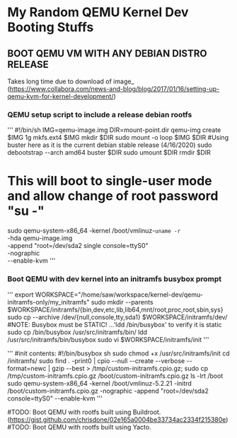 # __My Random QEMU Kernel Dev Booting Stuffs__


## __BOOT QEMU VM WITH ANY DEBIAN DISTRO RELEASE__
Takes long time due to download of image_
(https://www.collabora.com/news-and-blog/blog/2017/01/16/setting-up-qemu-kvm-for-kernel-development/)

### QEMU setup script to include a release debian rootfs
'''
 #!/bin/sh
IMG=qemu-image.img
DIR=mount-point.dir
qemu-img create $IMG 1g
mkfs.ext4 $IMG
mkdir $DIR
sudo mount -o loop $IMG $DIR
 #Using buster here as it is the current debian stable release (4/16/2020)
sudo debootstrap --arch amd64 buster $DIR
sudo umount $DIR
rmdir $DIR

 # This will boot to single-user mode and allow change of root password "su -"
sudo qemu-system-x86_64 -kernel /boot/vmlinuz-`uname -r`\
                          -hda qemu-image.img\
                          -append "root=/dev/sda2 single console=ttyS0"\
			  -nographic\
			  --enable-kvm
'''

### Boot QEMU with dev kernel into an initramfs busybox prompt
'''
export WORKSPACE="/home/saw/workspace/kernel-dev/qemu-initramfs-only/my_initramfs"
sudo mkdir --parents $WORKSPACE/initramfs/{bin,dev,etc,lib,lib64,mnt/root,proc,root,sbin,sys}
sudo cp --archive /dev/{null,console,tty,sda1} $WORKSPACE/initramfs/dev/
#NOTE: Busybox must be STATIC! ...'ldd /bin/busybox' to verify it is static
sudo cp /bin/busybox /usr/src/initramfs/bin/
ldd /usr/src/initramfs/bin/busybox 
sudo vi $WORKSPACE/initramfs/init
'''

'''
#init contents:
#!/bin/busybox sh
sudo chmod +x /usr/src/initramfs/init
cd <workspace>/initramfs/
sudo find . -print0 | cpio --null --create --verbose --format=newc | gzip --best > /tmp/custom-initramfs.cpio.gz; sudo cp /tmp/custom-initramfs.cpio.gz /boot/custom-initramfs.cpio.gz
ls -lrt /boot
sudo qemu-system-x86_64 -kernel /boot/vmlinuz-5.2.21 -initrd /boot/custom-initramfs.cpio.gz -nographic -append "root=/dev/sda2 console=ttyS0" --enable-kvm
'''

#TODO:  Boot QEMU with rootfs built using Buildroot.
(https://gist.github.com/chrisdone/02e165a0004be33734ac2334f215380e)
#TODO:  Boot QEMU with rootfs built using Yacto.

